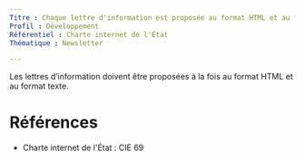 ```yaml
---
Titre : Chaque lettre d'information est proposée au format HTML et au format texte.
Profil : Développement
Référentiel : Charte internet de l'État
Thématique : Newsletter

---
```

Les lettres d’information doivent être proposées à la fois au format HTML et au format texte.

# Références

*   Charte internet de l'État : CIE 69
